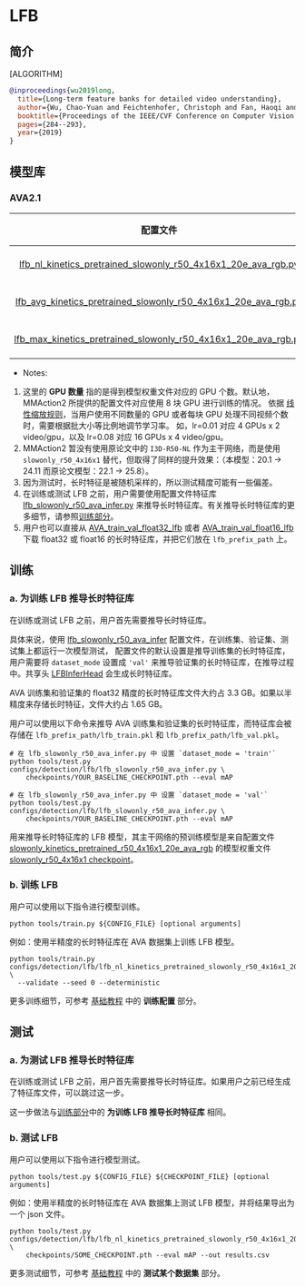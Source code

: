# LFB

## 简介

[ALGORITHM]

```BibTeX
@inproceedings{wu2019long,
  title={Long-term feature banks for detailed video understanding},
  author={Wu, Chao-Yuan and Feichtenhofer, Christoph and Fan, Haoqi and He, Kaiming and Krahenbuhl, Philipp and Girshick, Ross},
  booktitle={Proceedings of the IEEE/CVF Conference on Computer Vision and Pattern Recognition},
  pages={284--293},
  year={2019}
}
```

## 模型库

### AVA2.1

| 配置文件 | 模态 |  预训练  | 主干网络  | 输入 | GPU 数量 | 分辨率 | 平均精度 | log | json | ckpt |
| :----------------------------------------------------------: | :------: | :----------: | :-------: | :---: | :--: | :------------: | :--: | :----------------------------------------------------------: | :----------------------------------------------------------: | :----------------------------------------------------------: |
| [lfb_nl_kinetics_pretrained_slowonly_r50_4x16x1_20e_ava_rgb.py](/configs/detection/lfb/lfb_nl_kinetics_pretrained_slowonly_r50_4x16x1_20e_ava_rgb.py) |   RGB    | Kinetics-400 | [slowonly_r50_4x16x1](/configs/detection/ava/slowonly_kinetics_pretrained_r50_4x16x1_20e_ava_rgb.py) | 4x16 | 8 | short-side 256 | 24.11 | [log](https://download.openmmlab.com/mmaction/detection/lfb/lfb_nl_kinetics_pretrained_slowonly_r50_4x16x1_20e_ava_rgb/20210224_125052.log) | [json](https://download.openmmlab.com/mmaction/detection/lfb/lfb_nl_kinetics_pretrained_slowonly_r50_4x16x1_20e_ava_rgb/20210224_125052.log.json) | [ckpt](https://download.openmmlab.com/mmaction/detection/lfb/lfb_nl_kinetics_pretrained_slowonly_r50_4x16x1_20e_ava_rgb/lfb_nl_kinetics_pretrained_slowonly_r50_4x16x1_20e_ava_rgb_20210224-2ae136d9.pth) |
| [lfb_avg_kinetics_pretrained_slowonly_r50_4x16x1_20e_ava_rgb.py](/configs/detection/lfb/lfb_avg_kinetics_pretrained_slowonly_r50_4x16x1_20e_ava_rgb.py) |   RGB    | Kinetics-400 | [slowonly_r50_4x16x1](/configs/detection/ava/slowonly_kinetics_pretrained_r50_4x16x1_20e_ava_rgb.py) | 4x16 | 8 | short-side 256 | 20.17 | [log](https://download.openmmlab.com/mmaction/detection/lfb/lfb_avg_kinetics_pretrained_slowonly_r50_4x16x1_20e_ava_rgb/20210301_124812.log) | [json](https://download.openmmlab.com/mmaction/detection/lfb/lfb_avg_kinetics_pretrained_slowonly_r50_4x16x1_20e_ava_rgb/20210301_124812.log.json) | [ckpt](https://download.openmmlab.com/mmaction/detection/lfb/lfb_avg_kinetics_pretrained_slowonly_r50_4x16x1_20e_ava_rgb/lfb_avg_kinetics_pretrained_slowonly_r50_4x16x1_20e_ava_rgb_20210301-19c330b7.pth) |
| [lfb_max_kinetics_pretrained_slowonly_r50_4x16x1_20e_ava_rgb.py](/configs/detection/lfb/lfb_max_kinetics_pretrained_slowonly_r50_4x16x1_20e_ava_rgb.py) |   RGB    | Kinetics-400 | [slowonly_r50_4x16x1](/configs/detection/ava/slowonly_kinetics_pretrained_r50_4x16x1_20e_ava_rgb.py) | 4x16 | 8 | short-side 256 | 22.15 | [log](https://download.openmmlab.com/mmaction/detection/lfb/lfb_max_kinetics_pretrained_slowonly_r50_4x16x1_20e_ava_rgb/20210301_124812.log) | [json](https://download.openmmlab.com/mmaction/detection/lfb/lfb_max_kinetics_pretrained_slowonly_r50_4x16x1_20e_ava_rgb/20210301_124812.log.json) | [ckpt](https://download.openmmlab.com/mmaction/detection/lfb/lfb_max_kinetics_pretrained_slowonly_r50_4x16x1_20e_ava_rgb/lfb_max_kinetics_pretrained_slowonly_r50_4x16x1_20e_ava_rgb_20210301-37efcd15.pth) |

- Notes:

1. 这里的 **GPU 数量** 指的是得到模型权重文件对应的 GPU 个数。默认地，MMAction2 所提供的配置文件对应使用 8 块 GPU 进行训练的情况。
   依据 [线性缩放规则](https://arxiv.org/abs/1706.02677)，当用户使用不同数量的 GPU 或者每块 GPU 处理不同视频个数时，需要根据批大小等比例地调节学习率。
   如，lr=0.01 对应 4 GPUs x 2 video/gpu，以及 lr=0.08 对应 16 GPUs x 4 video/gpu。
2. MMAction2 暂没有使用原论文中的 `I3D-R50-NL` 作为主干网络，而是使用 `slowonly_r50_4x16x1` 替代，但取得了同样的提升效果：（本模型：20.1 -> 24.11 而原论文模型：22.1 -> 25.8）。
3. 因为测试时，长时特征是被随机采样的，所以测试精度可能有一些偏差。
4. 在训练或测试 LFB 之前，用户需要使用配置文件特征库 [lfb_slowonly_r50_ava_infer.py](/configs/detection/lfb/lfb_slowonly_r50_ava_infer.py) 来推导长时特征库。有关推导长时特征库的更多细节，请参照[训练部分](#训练)。
5. 用户也可以直接从 [AVA_train_val_float32_lfb](https://download.openmmlab.com/mmaction/detection/lfb/AVA_train_val_float32_lfb.rar) 或者 [AVA_train_val_float16_lfb](https://download.openmmlab.com/mmaction/detection/lfb/AVA_train_val_float16_lfb.rar) 下载 float32 或 float16 的长时特征库，并把它们放在 `lfb_prefix_path` 上。

## 训练

### a. 为训练 LFB 推导长时特征库

在训练或测试 LFB 之前，用户首先需要推导长时特征库。

具体来说，使用 [lfb_slowonly_r50_ava_infer](/configs/detection/lfb/lfb_slowonly_r50_ava_infer.py) 配置文件，在训练集、验证集、测试集上都运行一次模型测试，
配置文件的默认设置是推导训练集的长时特征库，用户需要将 `dataset_mode` 设置成 `'val'` 来推导验证集的长时特征库，在推导过程中。共享头 [LFBInferHead](/mmaction/models/heads/lfb_infer_head.py) 会生成长时特征库。

AVA 训练集和验证集的 float32 精度的长时特征库文件大约占 3.3 GB。如果以半精度来存储长时特征，文件大约占 1.65 GB。

用户可以使用以下命令来推导 AVA 训练集和验证集的长时特征库，而特征库会被存储在 `lfb_prefix_path/lfb_train.pkl` 和 `lfb_prefix_path/lfb_val.pkl`。

```shell
# 在 lfb_slowonly_r50_ava_infer.py 中 设置 `dataset_mode = 'train'`
python tools/test.py configs/detection/lfb/lfb_slowonly_r50_ava_infer.py \
    checkpoints/YOUR_BASELINE_CHECKPOINT.pth --eval mAP

# 在 lfb_slowonly_r50_ava_infer.py 中 设置 `dataset_mode = 'val'`
python tools/test.py configs/detection/lfb/lfb_slowonly_r50_ava_infer.py \
    checkpoints/YOUR_BASELINE_CHECKPOINT.pth --eval mAP
```

用来推导长时特征库的 LFB 模型，其主干网络的预训练模型是来自配置文件 [slowonly_kinetics_pretrained_r50_4x16x1_20e_ava_rgb](/configs/detection/ava/slowonly_kinetics_pretrained_r50_4x16x1_20e_ava_rgb.py) 的模型权重文件 [slowonly_r50_4x16x1 checkpoint](https://download.openmmlab.com/mmaction/detection/ava/slowonly_kinetics_pretrained_r50_4x16x1_20e_ava_rgb/slowonly_kinetics_pretrained_r50_4x16x1_20e_ava_rgb_20201217-40061d5f.pth)。

### b. 训练 LFB

用户可以使用以下指令进行模型训练。

```shell
python tools/train.py ${CONFIG_FILE} [optional arguments]
```

例如：使用半精度的长时特征库在 AVA 数据集上训练 LFB 模型。

```shell
python tools/train.py configs/detection/lfb/lfb_nl_kinetics_pretrained_slowonly_r50_4x16x1_20e_ava_rgb.py \
  --validate --seed 0 --deterministic
```

更多训练细节，可参考 [基础教程](/docs_zh_CN/getting_started.md#训练配置) 中的 **训练配置** 部分。

## 测试

### a. 为测试 LFB 推导长时特征库

在训练或测试 LFB 之前，用户首先需要推导长时特征库。如果用户之前已经生成了特征库文件，可以跳过这一步。

这一步做法与[训练部分](#Train)中的 **为训练 LFB 推导长时特征库** 相同。

### b. 测试 LFB

用户可以使用以下指令进行模型测试。

```shell
python tools/test.py ${CONFIG_FILE} ${CHECKPOINT_FILE} [optional arguments]
```

例如：使用半精度的长时特征库在 AVA 数据集上测试 LFB 模型，并将结果导出为一个 json 文件。

```shell
python tools/test.py configs/detection/lfb/lfb_nl_kinetics_pretrained_slowonly_r50_4x16x1_20e_ava_rgb.py \
    checkpoints/SOME_CHECKPOINT.pth --eval mAP --out results.csv
```

更多测试细节，可参考 [基础教程](/docs_zh_CN/getting_started.md#测试某个数据集) 中的 **测试某个数据集** 部分。
